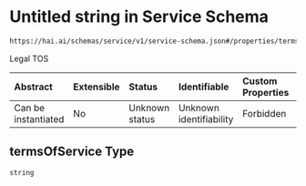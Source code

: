 # Untitled string in Service Schema

```txt
https://hai.ai/schemas/service/v1/service-schema.json#/properties/termsOfService
```

Legal TOS

| Abstract            | Extensible | Status         | Identifiable            | Custom Properties | Additional Properties | Access Restrictions | Defined In                                                                                          |
| :------------------ | :--------- | :------------- | :---------------------- | :---------------- | :-------------------- | :------------------ | :-------------------------------------------------------------------------------------------------- |
| Can be instantiated | No         | Unknown status | Unknown identifiability | Forbidden         | Allowed               | none                | [service.schema.json\*](../../out/components/service/v1/service.schema.json "open original schema") |

## termsOfService Type

`string`
